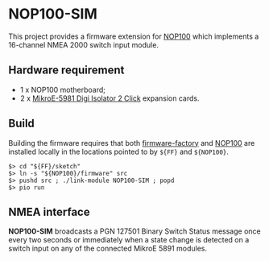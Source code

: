# NOP100-SIM

This project provides a firmware extension for
[NOP100](https://www.github.com/pdjr-n2k/NOP100)
which implements a 16-channel NMEA 2000 switch input module.

## Hardware requirement

* 1 x NOP100 motherboard;
* 2 x [MikroE-5981 Digi Isolator 2 Click]() expansion cards.

## Build

Building the firmware requires that both
[firmware-factory]()
and
[NOP100](https://www.github.com/pdjr-n2k/NOP100)
are installed locally in the locations pointed to by ```${FF}``` and
```${NOP100}```.

```
$> cd "${FF}/sketch"
$> ln -s "${NOP100}/firmware" src
$> pushd src ; ./link-module NOP100-SIM ; popd
$> pio run
```

## NMEA interface

**NOP100-SIM** broadcasts a PGN 127501 Binary Switch Status message
once every two seconds or immediately when a state change is detected
on a switch input on any of the connected MikroE 5891 modules.

